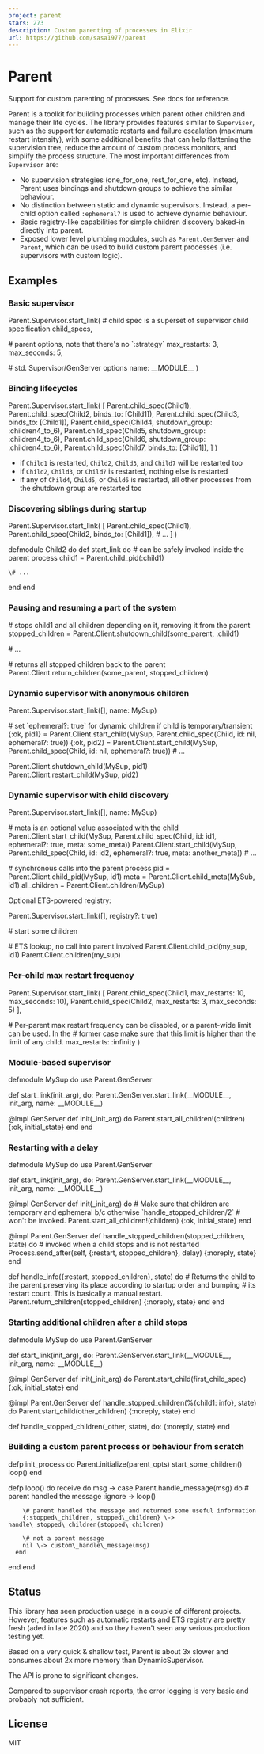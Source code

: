 ```yaml
---
project: parent
stars: 273
description: Custom parenting of processes in Elixir
url: https://github.com/sasa1977/parent
---
```


Parent
======

Support for custom parenting of processes. See docs for reference.

Parent is a toolkit for building processes which parent other children and manage their life cycles. The library provides features similar to `Supervisor`, such as the support for automatic restarts and failure escalation (maximum restart intensity), with some additional benefits that can help flattening the supervision tree, reduce the amount of custom process monitors, and simplify the process structure. The most important differences from `Supervisor` are:

-   No supervision strategies (one\_for\_one, rest\_for\_one, etc). Instead, Parent uses bindings and shutdown groups to achieve the similar behaviour.
-   No distinction between static and dynamic supervisors. Instead, a per-child option called `:ephemeral?` is used to achieve dynamic behaviour.
-   Basic registry-like capabilities for simple children discovery baked-in directly into parent.
-   Exposed lower level plumbing modules, such as `Parent.GenServer` and `Parent`, which can be used to build custom parent processes (i.e. supervisors with custom logic).

Examples
--------

### Basic supervisor

Parent.Supervisor.start\_link(
  \# child spec is a superset of supervisor child specification
  child\_specs,

  \# parent options, note that there's no \`:strategy\`
  max\_restarts: 3,
  max\_seconds: 5,

  \# std. Supervisor/GenServer options
  name: \_\_MODULE\_\_
)

### Binding lifecycles

Parent.Supervisor.start\_link(
  \[
    Parent.child\_spec(Child1),
    Parent.child\_spec(Child2, binds\_to: \[Child1\]),
    Parent.child\_spec(Child3, binds\_to: \[Child1\]),
    Parent.child\_spec(Child4, shutdown\_group: :children4\_to\_6),
    Parent.child\_spec(Child5, shutdown\_group: :children4\_to\_6),
    Parent.child\_spec(Child6, shutdown\_group: :children4\_to\_6),
    Parent.child\_spec(Child7, binds\_to: \[Child1\]),
  \]
)

-   if `Child1` is restarted, `Child2`, `Child3`, and `Child7` will be restarted too
-   if `Child2`, `Child3`, or `Child7` is restarted, nothing else is restarted
-   if any of `Child4`, `Child5`, or `Child6` is restarted, all other processes from the shutdown group are restarted too

### Discovering siblings during startup

Parent.Supervisor.start\_link(
  \[
    Parent.child\_spec(Child1),
    Parent.child\_spec(Child2, binds\_to: \[Child1\]),
    \# ...
  \]
)

defmodule Child2 do
  def start\_link do
    \# can be safely invoked inside the parent process
    child1 \= Parent.child\_pid(:child1)

    \# ...
  end
end

### Pausing and resuming a part of the system

\# stops child1 and all children depending on it, removing it from the parent
stopped\_children \= Parent.Client.shutdown\_child(some\_parent, :child1)

\# ...

\# returns all stopped children back to the parent
Parent.Client.return\_children(some\_parent, stopped\_children)

### Dynamic supervisor with anonymous children

Parent.Supervisor.start\_link(\[\], name: MySup)

\# set \`ephemeral?: true\` for dynamic children if child is temporary/transient
{:ok, pid1} \= Parent.Client.start\_child(MySup, Parent.child\_spec(Child, id: nil, ephemeral?: true))
{:ok, pid2} \= Parent.Client.start\_child(MySup, Parent.child\_spec(Child, id: nil, ephemeral?: true))
\# ...

Parent.Client.shutdown\_child(MySup, pid1)
Parent.Client.restart\_child(MySup, pid2)

### Dynamic supervisor with child discovery

Parent.Supervisor.start\_link(\[\], name: MySup)

\# meta is an optional value associated with the child
Parent.Client.start\_child(MySup, Parent.child\_spec(Child, id: id1, ephemeral?: true, meta: some\_meta))
Parent.Client.start\_child(MySup, Parent.child\_spec(Child, id: id2, ephemeral?: true, meta: another\_meta))
\# ...

\# synchronous calls into the parent process
pid \= Parent.Client.child\_pid(MySup, id1)
meta \= Parent.Client.child\_meta(MySub, id1)
all\_children \= Parent.Client.children(MySup)

Optional ETS-powered registry:

Parent.Supervisor.start\_link(\[\], registry?: true)

\# start some children

\# ETS lookup, no call into parent involved
Parent.Client.child\_pid(my\_sup, id1)
Parent.Client.children(my\_sup)

### Per-child max restart frequency

Parent.Supervisor.start\_link(
  \[
    Parent.child\_spec(Child1, max\_restarts: 10, max\_seconds: 10),
    Parent.child\_spec(Child2, max\_restarts: 3, max\_seconds: 5)
  \],

  \# Per-parent max restart frequency can be disabled, or a parent-wide limit can be used. In the
  \# former case make sure that this limit is higher than the limit of any child.
  max\_restarts: :infinity
)

### Module-based supervisor

defmodule MySup do
  use Parent.GenServer

  def start\_link(init\_arg),
    do: Parent.GenServer.start\_link(\_\_MODULE\_\_, init\_arg, name: \_\_MODULE\_\_)

  @impl GenServer
  def init(\_init\_arg) do
    Parent.start\_all\_children!(children)
    {:ok, initial\_state}
  end
end

### Restarting with a delay

defmodule MySup do
  use Parent.GenServer

  def start\_link(init\_arg),
    do: Parent.GenServer.start\_link(\_\_MODULE\_\_, init\_arg, name: \_\_MODULE\_\_)

  @impl GenServer
  def init(\_init\_arg) do
    \# Make sure that children are temporary and ephemeral b/c otherwise \`handle\_stopped\_children/2\`
    \# won't be invoked.
    Parent.start\_all\_children!(children)
    {:ok, initial\_state}
  end

  @impl Parent.GenServer
  def handle\_stopped\_children(stopped\_children, state) do
    \# invoked when a child stops and is not restarted
    Process.send\_after(self, {:restart, stopped\_children}, delay)
    {:noreply, state}
  end

  def handle\_info({:restart, stopped\_children}, state) do
    \# Returns the child to the parent preserving its place according to startup order and bumping
    \# its restart count. This is basically a manual restart.
    Parent.return\_children(stopped\_children)
    {:noreply, state}
  end
end

### Starting additional children after a child stops

defmodule MySup do
  use Parent.GenServer

  def start\_link(init\_arg),
    do: Parent.GenServer.start\_link(\_\_MODULE\_\_, init\_arg, name: \_\_MODULE\_\_)

  @impl GenServer
  def init(\_init\_arg) do
    Parent.start\_child(first\_child\_spec)
    {:ok, initial\_state}
  end

  @impl Parent.GenServer
  def handle\_stopped\_children(%{child1: info}, state) do
    Parent.start\_child(other\_children)
    {:noreply, state}
  end

  def handle\_stopped\_children(\_other, state), do: {:noreply, state}
end

### Building a custom parent process or behaviour from scratch

defp init\_process do
  Parent.initialize(parent\_opts)
  start\_some\_children()
  loop()
end

defp loop() do
  receive do
    msg \->
      case Parent.handle\_message(msg) do
        \# parent handled the message
        :ignore \-> loop()

        \# parent handled the message and returned some useful information
        {:stopped\_children, stopped\_children} \-> handle\_stopped\_children(stopped\_children)

        \# not a parent message
        nil \-> custom\_handle\_message(msg)
      end
  end
end

Status
------

This library has seen production usage in a couple of different projects. However, features such as automatic restarts and ETS registry are pretty fresh (aded in late 2020) and so they haven't seen any serious production testing yet.

Based on a very quick & shallow test, Parent is about 3x slower and consumes about 2x more memory than DynamicSupervisor.

The API is prone to significant changes.

Compared to supervisor crash reports, the error logging is very basic and probably not sufficient.

License
-------

MIT
